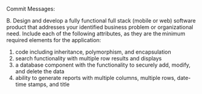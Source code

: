 Commit Messages:

B.  Design and develop a fully functional full stack (mobile or web) software product that addresses your identified business problem or organizational need. Include each of the following attributes, as they are the minimum required elements for the application:

1. code including inheritance, polymorphism, and encapsulation 
2. search functionality with multiple row results and displays
3. a database component with the functionality to securely add, modify, and delete the data
4. ability to generate reports with multiple columns, multiple rows, date-time stamps, and title